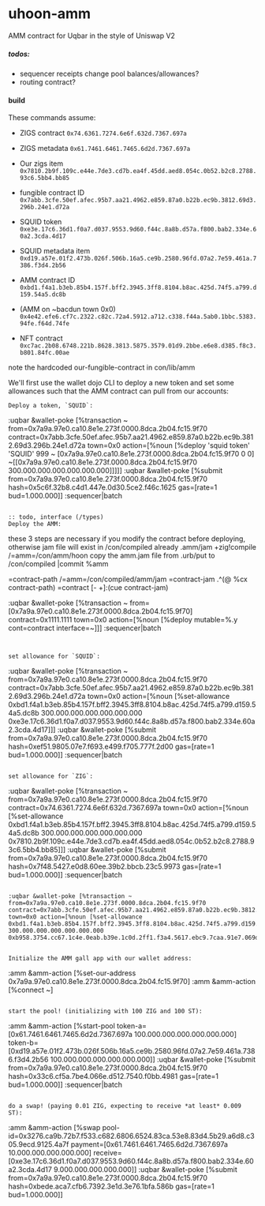 # uhoon-amm
AMM contract for Uqbar in the style of Uniswap V2


##### todos:
- sequencer receipts change pool balances/allowances?
- routing contract? 

#### build

These commands assume:

- ZIGS contract `0x74.6361.7274.6e6f.632d.7367.697a`

- ZIGS metadata `0x61.7461.6461.7465.6d2d.7367.697a`

- Our zigs item `0x7810.2b9f.109c.e44e.7de3.cd7b.ea4f.45dd.aed8.054c.0b52.b2c8.2788.93c6.5bb4.bb85`

- fungible contract ID `0x7abb.3cfe.50ef.afec.95b7.aa21.4962.e859.87a0.b22b.ec9b.3812.69d3.296b.24e1.d72a`

- SQUID token `0xe3e.17c6.36d1.f0a7.d037.9553.9d60.f44c.8a8b.d57a.f800.bab2.334e.60a2.3cda.4d17`

- SQUID metadata item `0xd19.a57e.01f2.473b.026f.506b.16a5.ce9b.2580.96fd.07a2.7e59.461a.7386.f3d4.2b56`

- AMM contract ID `0xbd1.f4a1.b3eb.85b4.157f.bff2.3945.3ff8.8104.b8ac.425d.74f5.a799.d159.54a5.dc8b`

- (AMM on ~bacdun town 0x0) `0x4e42.efe6.cf7c.2322.c82c.72a4.5912.a712.c338.f44a.5ab0.1bbc.5383.94fe.f64d.74fe`

- NFT contract `0xc7ac.2b08.6748.221b.8628.3813.5875.3579.01d9.2bbe.e6e8.d385.f8c3.b801.84fc.00ae`

note the hardcoded our-fungible-contract in con/lib/amm

We'll first use the wallet dojo CLI to deploy a new token and set some allowances such that the AMM contract can pull from our accounts:

```
Deploy a token, `SQUID`:
```
:uqbar &wallet-poke [%transaction ~ from=0x7a9a.97e0.ca10.8e1e.273f.0000.8dca.2b04.fc15.9f70 contract=0x7abb.3cfe.50ef.afec.95b7.aa21.4962.e859.87a0.b22b.ec9b.3812.69d3.296b.24e1.d72a town=0x0 action=[%noun [%deploy 'squid token' 'SQUID' 999 ~ [0x7a9a.97e0.ca10.8e1e.273f.0000.8dca.2b04.fc15.9f70 0 0] ~[[0x7a9a.97e0.ca10.8e1e.273f.0000.8dca.2b04.fc15.9f70 300.000.000.000.000.000.000]]]]]
:uqbar &wallet-poke [%submit from=0x7a9a.97e0.ca10.8e1e.273f.0000.8dca.2b04.fc15.9f70 hash=0x5c6f.32b8.c4d1.447e.0d30.5ce2.f46c.1625 gas=[rate=1 bud=1.000.000]]
:sequencer|batch
```

:: todo, interface (/types)
Deploy the AMM: 
```
these 3 steps are necessary if you modify the contract before deploying, otherwise jam file will exist in /con/compiled already
  .amm/jam +zig!compile /=amm=/con/amm/hoon
  copy the amm.jam file from .urb/put to /con/compiled
  |commit %amm


=contract-path /=amm=/con/compiled/amm/jam
=contract-jam .^(@ %cx contract-path)
=contract [- +]:(cue contract-jam)

:uqbar &wallet-poke [%transaction ~ from=[0x7a9a.97e0.ca10.8e1e.273f.0000.8dca.2b04.fc15.9f70] contract=0x1111.1111 town=0x0 action=[%noun [%deploy mutable=%.y cont=contract interface=~]]]
:sequencer|batch
```


set allowance for `SQUID`:
```
:uqbar &wallet-poke [%transaction ~ from=0x7a9a.97e0.ca10.8e1e.273f.0000.8dca.2b04.fc15.9f70 contract=0x7abb.3cfe.50ef.afec.95b7.aa21.4962.e859.87a0.b22b.ec9b.3812.69d3.296b.24e1.d72a town=0x0 action=[%noun [%set-allowance 0xbd1.f4a1.b3eb.85b4.157f.bff2.3945.3ff8.8104.b8ac.425d.74f5.a799.d159.54a5.dc8b 300.000.000.000.000.000.000 0xe3e.17c6.36d1.f0a7.d037.9553.9d60.f44c.8a8b.d57a.f800.bab2.334e.60a2.3cda.4d17]]]
:uqbar &wallet-poke [%submit from=0x7a9a.97e0.ca10.8e1e.273f.0000.8dca.2b04.fc15.9f70 hash=0xef51.9805.07e7.f693.e499.f705.777f.2d00 gas=[rate=1 bud=1.000.000]]
:sequencer|batch
```

set allowance for `ZIG`:
```
:uqbar &wallet-poke [%transaction ~ from=0x7a9a.97e0.ca10.8e1e.273f.0000.8dca.2b04.fc15.9f70 contract=0x74.6361.7274.6e6f.632d.7367.697a town=0x0 action=[%noun [%set-allowance 0xbd1.f4a1.b3eb.85b4.157f.bff2.3945.3ff8.8104.b8ac.425d.74f5.a799.d159.54a5.dc8b 300.000.000.000.000.000.000 0x7810.2b9f.109c.e44e.7de3.cd7b.ea4f.45dd.aed8.054c.0b52.b2c8.2788.93c6.5bb4.bb85]]]
:uqbar &wallet-poke [%submit from=0x7a9a.97e0.ca10.8e1e.273f.0000.8dca.2b04.fc15.9f70 hash=0x7f48.5427.e0d8.60ee.39b2.bbcb.23c5.9973 gas=[rate=1 bud=1.000.000]]
:sequencer|batch
```

:uqbar &wallet-poke [%transaction ~ from=0x7a9a.97e0.ca10.8e1e.273f.0000.8dca.2b04.fc15.9f70 contract=0x7abb.3cfe.50ef.afec.95b7.aa21.4962.e859.87a0.b22b.ec9b.3812.69d3.296b.24e1.d72a town=0x0 action=[%noun [%set-allowance 0xbd1.f4a1.b3eb.85b4.157f.bff2.3945.3ff8.8104.b8ac.425d.74f5.a799.d159.54a5.dc8b 300.000.000.000.000.000.000 0xb958.3754.cc67.1c4e.0eab.b39e.1c0d.2ff1.f3a4.5617.ebc9.7caa.91e7.069d.9171.2d89]]]


Initialize the AMM gall app with our wallet address:
```
:amm &amm-action [%set-our-address 0x7a9a.97e0.ca10.8e1e.273f.0000.8dca.2b04.fc15.9f70]
:amm &amm-action [%connect ~]
```

start the pool! (initializing with 100 ZIG and 100 ST):
```
:amm &amm-action [%start-pool token-a=[0x61.7461.6461.7465.6d2d.7367.697a 100.000.000.000.000.000.000] token-b=[0xd19.a57e.01f2.473b.026f.506b.16a5.ce9b.2580.96fd.07a2.7e59.461a.7386.f3d4.2b56 100.000.000.000.000.000.000]]
:uqbar &wallet-poke [%submit from=0x7a9a.97e0.ca10.8e1e.273f.0000.8dca.2b04.fc15.9f70 hash=0x33c6.cf5a.7be4.066e.d512.7540.f0bb.4981 gas=[rate=1 bud=1.000.000]]
:sequencer|batch
```

do a swap! (paying 0.01 ZIG, expecting to receive *at least* 0.009 ST):
```
:amm &amm-action [%swap pool-id=0x3276.ca9b.72b7.f533.c682.6806.6524.83ca.53e8.83d4.5b29.a6d8.c305.9ecd.9125.4a7f payment=[0x61.7461.6461.7465.6d2d.7367.697a 10.000.000.000.000.000] receive=[0xe3e.17c6.36d1.f0a7.d037.9553.9d60.f44c.8a8b.d57a.f800.bab2.334e.60a2.3cda.4d17 9.000.000.000.000.000]]
:uqbar &wallet-poke [%submit from=0x7a9a.97e0.ca10.8e1e.273f.0000.8dca.2b04.fc15.9f70 hash=0xbede.aca7.cfb6.7392.3e1d.3e76.1bfa.586b gas=[rate=1 bud=1.000.000]]
```
